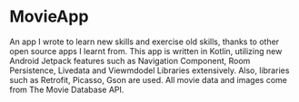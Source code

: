 # MovieApp
An app I wrote to learn new skills and exercise old skills, thanks to other open source apps I learnt from.
This app is written in Kotlin, utilizing new Android Jetpack features such as Navigation Component, Room Persistence, Livedata and Viewmdodel Libraries extensively. Also, libraries such as Retrofit, Picasso, Gson are used. 
All movie data and images come from The Movie Database API.
